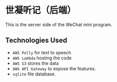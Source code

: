 # 世凝听记（后端）

This is the server side of the WeChat mini program.

## Technologies Used

* `AWS Polly` for text to speech
* `AWS Lambda` hosting the code
* `AWS S3` stores the data
* `AWS API Gateway` to expose the features.
* `sqlite` file database.  

